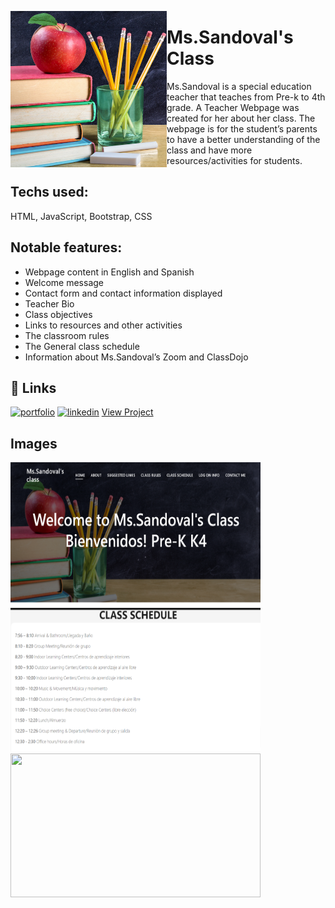 <a href="url"><img src="assets/apple_icon.jpg" align="left" height="250" width="250" ></a>

# Ms.Sandoval's Class

Ms.Sandoval is a special education teacher that teaches from Pre-k to 4th grade. A Teacher Webpage was created for her about her class. The webpage is for the student’s parents to have a better understanding of the class and have more resources/activities for students.

## Techs used:

HTML, JavaScript, Bootstrap, CSS

## Notable features:

- Webpage content in English and Spanish
- Welcome message
- Contact form and contact information displayed
- Teacher Bio
- Class objectives
- Links to resources and other activities
- The classroom rules
- The General class schedule
- Information about Ms.Sandoval’s Zoom and ClassDojo

## 🔗 Links

[![portfolio](https://img.shields.io/badge/my_portfolio-000?style=for-the-badge&logo=ko-fi&logoColor=white)](https://katherinempeterson.com/)
[![linkedin](https://img.shields.io/badge/linkedin-0A66C2?style=for-the-badge&logo=linkedin&logoColor=white)](https://www.linkedin.com/in/sergio-mendoza-software-developer/)
[View Project](https://sergiomendozer.github.io/Ms.Sandovals-Class/)

## Images
<a href="url"><img src="/assets/img/ms.sandovals_homepage.png" height="230" width="400" ></a>
<a href="url"><img src="/assets/img/Ms.sandoval_schedule.png" height="230" width="400" ></a>
<a href="url"><img src="/assets/img/Ms.sandoval_contact_info.png" height="230" width="400" ></a>
